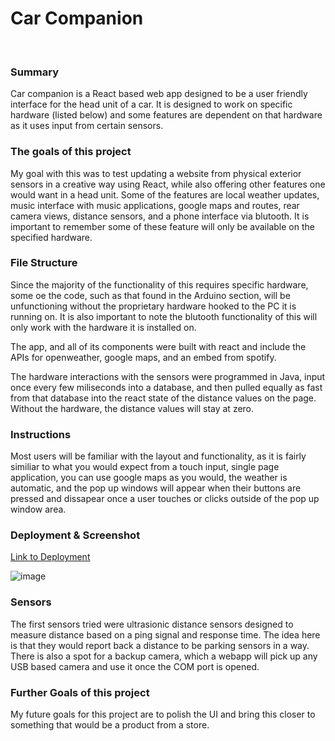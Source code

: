 
# Car Companion
<br>

### Summary
Car companion is a React based web app designed to be a user friendly interface for the head unit of a car. It is designed to work on specific hardware (listed below) and some features are dependent on that hardware as it uses input from certain sensors. 

### The goals of this project
My goal with this was to test updating a website from physical exterior sensors in a creative way using React, while also offering other features one would want in a head unit.
Some of the features are local weather updates, music interface with music applications, google maps and routes, rear camera views, distance sensors, and a phone interface via blutooth. It is important to remember some of these feature will only be available on the specified hardware. 

### File Structure
Since the majority of the functionality of this requires specific hardware, some oe the code, such as that found in the Arduino section, will be unfunctioning without the proprietary hardware hooked to the PC it is running on. It is also important to note the blutooth functionality of this will only work with the hardware it is installed on. 

The app, and all of its components were built with react and include the APIs for openweather, google maps, and an embed from spotify. 

The hardware interactions with the sensors were programmed in Java, input once every few miliseconds into a database, and then pulled equally as fast from that database into the react state of the distance values on the page. Without the hardware, the distance values will stay at zero. 

### Instructions
Most users will be familiar with the layout and functionality, as it is fairly similiar to what you would expect from a touch input, single page application, you can use google maps as you would, the weather is automatic, and the pop up windows will appear when their buttons are pressed and dissapear once a user touches or clicks outside of the pop up window area. 

### Deployment & Screenshot
[Link to Deployment](https://jwilly117.github.io/CarCompanion/)

![image](https://cloud.githubusercontent.com/assets/9053854/24495974/fbf2e0cc-1547-11e7-846c-25b5fac7f6b1.png)

### Sensors
The first sensors tried were ultrasionic distance sensors designed to measure distance based on a ping signal and response time. The idea here is that they would report back a distance to be parking sensors in a way. 
There is also a spot for a backup camera, which a webapp will pick up any USB based camera and use it once the COM port is opened. 

### Further Goals of this project
My future goals for this project are to polish the UI and bring this closer to something that would be a product from a store. 
